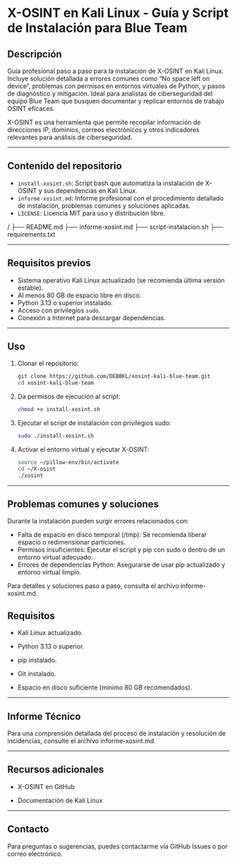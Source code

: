 # X-OSINT en Kali Linux - Guía y Script de Instalación para Blue Team

## Descripción

Guía profesional paso a paso para la instalación de X-OSINT en Kali Linux. Incluye solución detallada a
errores comunes como “No space left on device”, problemas con permisos en entornos virtuales de
Python, y pasos de diagnóstico y mitigación. Ideal para analistas de ciberseguridad del equipo Blue
Team que busquen documentar y replicar entornos de trabajo OSINT eficaces.

X-OSINT es una herramienta que permite recopilar información de direcciones IP, dominios, correos electrónicos y otros indicadores relevantes para análisis de ciberseguridad.

---

## Contenido del repositorio

- `install-xosint.sh`: Script bash que automatiza la instalación de X-OSINT y sus dependencias en Kali Linux.
- `informe-xosint.md`: Informe profesional con el procedimiento detallado de instalación, problemas comunes y soluciones aplicadas.
- `LICENSE`: Licencia MIT para uso y distribución libre.

/
├── README.md
├── informe-xosint.md
├── script-instalacion.sh
├── requirements.txt

---

## Requisitos previos

- Sistema operativo Kali Linux actualizado (se recomienda última versión estable).
- Al menos 80 GB de espacio libre en disco.
- Python 3.13 o superior instalado.
- Acceso con privilegios `sudo`.
- Conexión a Internet para descargar dependencias.

---

## Uso

1. Clonar el repositorio:

   ```bash
   git clone https://github.com/DEBBKL/xosint-kali-blue-team.git
   cd xosint-kali-blue-team
   ```
   
2. Da permisos de ejecución al script:

   ```bash
   chmod +x install-xosint.sh
   ```

3. Ejecutar el script de instalación con privilegios sudo:

   ```bash
   sudo ./install-xosint.sh
   ```
   
4. Activar el entorno virtual y ejecutar X-OSINT:

   ```bash
   source ~/pillow-env/bin/activate
   cd ~/X-osint
   ./xosint
   ```

---

## Problemas comunes y soluciones

Durante la instalación pueden surgir errores relacionados con:

- Falta de espacio en disco temporal (/tmp): Se recomienda liberar espacio o redimensionar particiones.
- Permisos insuficientes: Ejecutar el script y pip con sudo o dentro de un entorno virtual adecuado.
- Errores de dependencias Python: Asegurarse de usar pip actualizado y entorno virtual limpio.

Para detalles y soluciones paso a paso, consulta el archivo informe-xosint.md.

## Requisitos


- Kali Linux actualizado.

- Python 3.13 o superior.

- pip instalado.

- Git instalado.

- Espacio en disco suficiente (mínimo 80 GB recomendados).

---

## Informe Técnico

Para una comprensión detallada del proceso de instalación y resolución de incidencias, consulte el archivo informe-xosint.md.

---

## Recursos adicionales

- X-OSINT en GitHub

- Documentación de Kali Linux

---

## Contacto

Para preguntas o sugerencias, puedes contactarme vía GitHub Issues o por correo electrónico.
